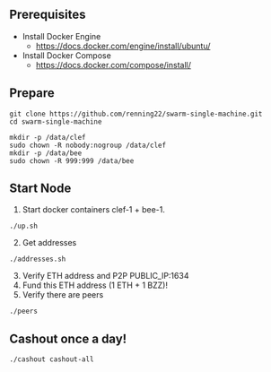 ## Prerequisites

* Install Docker Engine
    * https://docs.docker.com/engine/install/ubuntu/
* Install Docker Compose
    * https://docs.docker.com/compose/install/

## Prepare 

```
git clone https://github.com/renning22/swarm-single-machine.git
cd swarm-single-machine
```

```
mkdir -p /data/clef
sudo chown -R nobody:nogroup /data/clef
mkdir -p /data/bee
sudo chown -R 999:999 /data/bee
```
## Start Node

1. Start docker containers clef-1 + bee-1.
```
./up.sh
```

2. Get addresses
```
./addresses.sh
```
3. Verify ETH address and P2P PUBLIC_IP:1634
4. Fund this ETH address (1 ETH + 1 BZZ)!
5. Verify there are peers
```
./peers
```
## Cashout once a day!
```
./cashout cashout-all
```